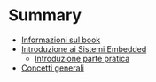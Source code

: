 # Summary

- [Informazioni sul book](./Info.md)
- [Introduzione ai Sistemi Embedded](./capitolo01/Introduzione.md)
  - [Introduzione parte pratica](./capitolo01/Introduzione_lab.md)
- [Concetti generali](./Capitolo2.md)
